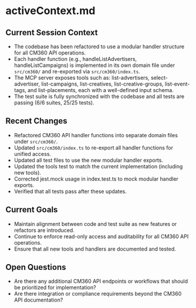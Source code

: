 # activeContext.md

## Current Session Context

- The codebase has been refactored to use a modular handler structure for all CM360 API operations.
- Each handler function (e.g., handleListAdvertisers, handleListCampaigns) is implemented in its own domain file under `src/cm360/` and re-exported via `src/cm360/index.ts`.
- The MCP server exposes tools such as: list-advertisers, select-advertiser, list-campaigns, list-creatives, list-creative-groups, list-event-tags, and list-placements, each with a well-defined input schema.
- The test suite is fully synchronized with the codebase and all tests are passing (6/6 suites, 25/25 tests).

## Recent Changes

- Refactored CM360 API handler functions into separate domain files under `src/cm360/`.
- Updated `src/cm360/index.ts` to re-export all handler functions for unified access.
- Updated all test files to use the new modular handler exports.
- Updated the tools test to match the current implementation (including new tools).
- Corrected jest.mock usage in index.test.ts to mock modular handler exports.
- Verified that all tests pass after these updates.

## Current Goals

- Maintain alignment between code and test suite as new features or refactors are introduced.
- Continue to enforce read-only access and auditability for all CM360 API operations.
- Ensure that all new tools and handlers are documented and tested.

## Open Questions

- Are there any additional CM360 API endpoints or workflows that should be prioritized for implementation?
- Are there integration or compliance requirements beyond the CM360 API documentation?